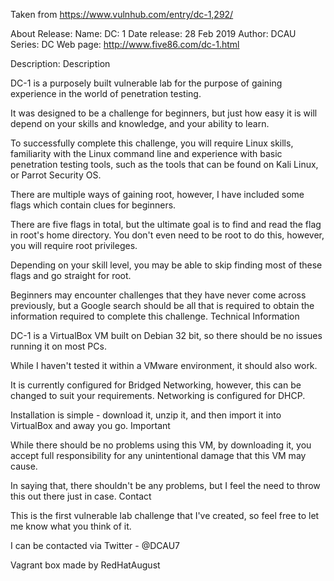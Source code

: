 Taken from https://www.vulnhub.com/entry/dc-1,292/ 

About Release:
    Name: DC: 1
    Date release: 28 Feb 2019
    Author: DCAU
    Series: DC
    Web page: http://www.five86.com/dc-1.html

Description:
Description

DC-1 is a purposely built vulnerable lab for the purpose of gaining experience in the world of penetration testing.

It was designed to be a challenge for beginners, but just how easy it is will depend on your skills and knowledge, and your ability to learn.

To successfully complete this challenge, you will require Linux skills, familiarity with the Linux command line and experience with basic penetration testing tools, such as the tools that can be found on Kali Linux, or Parrot Security OS.

There are multiple ways of gaining root, however, I have included some flags which contain clues for beginners.

There are five flags in total, but the ultimate goal is to find and read the flag in root's home directory. You don't even need to be root to do this, however, you will require root privileges.

Depending on your skill level, you may be able to skip finding most of these flags and go straight for root.

Beginners may encounter challenges that they have never come across previously, but a Google search should be all that is required to obtain the information required to complete this challenge.
Technical Information

DC-1 is a VirtualBox VM built on Debian 32 bit, so there should be no issues running it on most PCs.

While I haven't tested it within a VMware environment, it should also work.

It is currently configured for Bridged Networking, however, this can be changed to suit your requirements. Networking is configured for DHCP.

Installation is simple - download it, unzip it, and then import it into VirtualBox and away you go.
Important

While there should be no problems using this VM, by downloading it, you accept full responsibility for any unintentional damage that this VM may cause.

In saying that, there shouldn't be any problems, but I feel the need to throw this out there just in case.
Contact

This is the first vulnerable lab challenge that I've created, so feel free to let me know what you think of it.

I can be contacted via Twitter - @DCAU7

Vagrant box made by RedHatAugust
